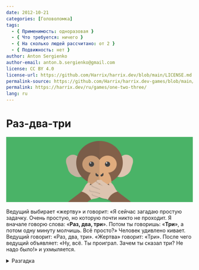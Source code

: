 ```yaml
---
date: 2012-10-21
categories: [Головоломка]
tags:
  - { Применимость: одноразовая }
  - { Что требуется: ничего }
  - { На сколько людей рассчитано: от 2 }
  - { Подвижность: нет }
author: Anton Sergienko
author-email: anton.b.sergienko@gmail.com
license: CC BY 4.0
license-url: https://github.com/Harrix/harrix.dev/blob/main/LICENSE.md
permalink-source: https://github.com/Harrix/harrix.dev-games/blob/main/one-two-three/one-two-three.md
permalink: https://harrix.dev/ru/games/one-two-three/
lang: ru
---
```


# Раз-два-три

![Featured image](featured-image.svg)

Ведущий выбирает «жертву» и говорит: «Я сейчас загадаю простую задачку. Очень простую, но которую почти никто не проходит. Я вначале говорю слова: «**Раз, два, три**». Потом ты говоришь: «**Три**», а потом одну минуту молчишь. Всё просто?» Человек удивлено кивает. Ведущий говорит: «Раз, два, три». «Жертва» говорит: «Три». После чего ведущий объявляет: «Ну, всё. Ты проиграл. Зачем ты сказал три? Не надо было!» и ухмыляется.

<details>
<summary>Разгадка</summary>

На самом деле головоломка не заканчивается в этом моменте, а только начинается. Человек обычно (почти в 90%) начинает оправдываться: «Ну, ты же говорил! Что я сделал не так?» Вот тут-то он и проигрывает! Ведь задание было у него: сказать «три» и **минуту молчать**. А минуту он не молчит, а оправдывается. А слова ведущего о проигрыше были лишь отвлекающим манёвром. Что и объявляется ведущим. В оставшихся 10 процентах ведущий объявляет человека победителем, но это бывает крайне редко.

</details>
